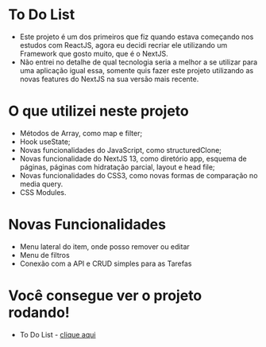 # To Do List

- Este projeto é um dos primeiros que fiz quando estava começando nos estudos com ReactJS, agora eu decidi recriar ele utilizando um Framework que gosto muito, que é o NextJS.
- Não entrei no detalhe de qual tecnologia seria a melhor a se utilizar para uma aplicação igual essa, somente quis fazer este projeto utilizando as novas features do NextJS na sua versão mais recente.

# O que utilizei neste projeto

- Métodos de Array, como map e filter;
- Hook useState;
- Novas funcionalidades do JavaScript, como structuredClone;
- Novas funcionalidade do NextJS 13, como diretório app, esquema de páginas, páginas com hidratação parcial, layout e head file;
- Novas funcionalidades do CSS3, como novas formas de comparação no media query.
- CSS Modules.

# Novas Funcionalidades

- Menu lateral do item, onde posso remover ou editar
- Menu de filtros
- Conexão com a API e CRUD simples para as Tarefas

# Você consegue ver o projeto rodando!

- To Do List - [clique aqui](https://to-do-list-felipehfo.vercel.app/)
